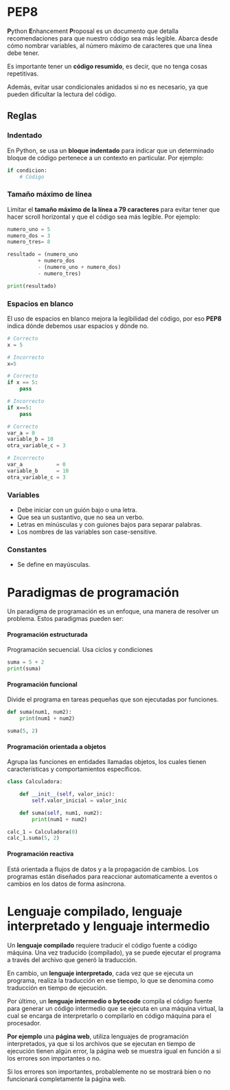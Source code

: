 # PEP8

**P**ython **E**nhancement **P**roposal es un documento que detalla recomendaciones para que nuestro código sea más legible. Abarca desde cómo nombrar variables, al número máximo de caracteres que una línea debe tener.

Es importante tener un **código resumido**, es decir, que no tenga cosas repetitivas.

Además, evitar usar condicionales anidados si no es necesario, ya que pueden dificultar la lectura del código.

## Reglas

### Indentado

En Python, se usa un **bloque indentado** para indicar que un determinado bloque de código pertenece a un contexto en particular. Por ejemplo:

```python
if condicion:
    # Código
```

### Tamaño máximo de línea

Limitar el **tamaño máximo de la línea a 79 caracteres** para evitar tener que hacer scroll horizontal y que el código sea más legible. Por ejemplo:

```python
numero_uno = 5
numero_dos = 3
numero_tres= 8

resultado = (numero_uno
          + numero_dos 
          - (numero_uno + numero_dos)
          - numero_tres)

print(resultado)
```

### Espacios en blanco

El uso de espacios en blanco mejora la legibilidad del código, por eso **PEP8** indica dónde debemos usar espacios y dónde no.

```python
# Correcto
x = 5

# Incorrecto
x=5
```

```python
# Correcto
if x == 5:
    pass

# Incorrecto
if x==5:
    pass
```

```python
# Correcto
var_a = 0
variable_b = 10
otra_variable_c = 3

# Incorrecto
var_a           = 0
variable_b      = 10
otra_variable_c = 3
```

### Variables

- Debe iniciar con un guión bajo o una letra.
- Que sea un sustantivo, que no sea un verbo.
- Letras en minúsculas y con guiones bajos para separar palabras.
- Los nombres de las variables son case-sensitive.

### Constantes

- Se define en mayúsculas.

# Paradigmas de programación

Un paradigma de programación es un enfoque, una manera de resolver un problema. Estos paradigmas pueden ser:

#### Programación estructurada

Programación secuencial. Usa ciclos y condiciones

```python
suma = 5 + 2
print(suma)
```

#### Programación funcional

Divide el programa en tareas pequeñas que son ejecutadas por funciones.

```python
def suma(num1, num2):
    print(num1 + num2)

suma(5, 2)
```

#### Programación orientada a objetos

Agrupa las funciones en entidades llamadas objetos, los cuales tienen características y comportamientos específicos.

```python
class Calculadora:

    def __init__(self, valor_inic):
        self.valor_inicial = valor_inic

    def suma(self, num1, num2):
        print(num1 + num2)

calc_1 = Calculadora(0)
calc_1.suma(5, 2)
```

#### Programación reactiva

Está orientada a flujos de datos y a la propagación de cambios. Los programas están diseñados para reaccionar automaticamente a eventos o cambios en los datos de forma asíncrona.

# Lenguaje compilado, lenguaje interpretado y lenguaje intermedio

Un **lenguaje compilado** requiere traducir el código fuente a código máquina. Una vez traducido (compilado), ya se puede ejecutar el programa a través del archivo que generó la traducción.

En cambio, un **lenguaje interpretado**, cada vez que se ejecuta un programa, realiza la traducción en ese tiempo, lo que se denomina como traducción en tiempo de ejecución.

Por último, un **lenguaje intermedio o bytecode** compila el código fuente para generar un código intermedio que se ejecuta en una máquina virtual, la cual se encarga de interpretarlo o compilarlo en código máquina para el procesador.

**Por ejemplo** una **página web**, utiliza lenguajes de programación interpretados, ya que si los archivos que se ejecutan en tiempo de ejecución tienen algún error, la página web se muestra igual en función a si los errores son importantes o no. 

Si los errores son importantes, probablemente no se mostrará bien o no funcionará completamente la página web.